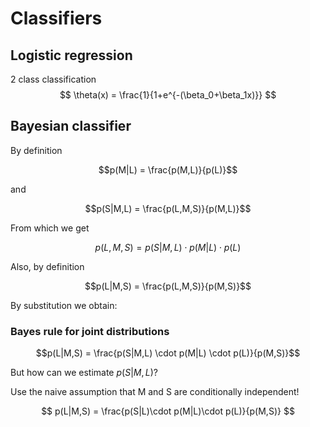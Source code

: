 # Classifiers


## Logistic regression

2 class classification
$$
\theta(x) = \frac{1}{1+e^{-(\beta_0+\beta_1x)}} 
$$

## Bayesian classifier


By definition

$$p(M|L) = \frac{p(M,L)}{p(L)}$$

and

$$p(S|M,L) = \frac{p(L,M,S)}{p(M,L)}$$

From which we get

$$p(L,M,S) = p(S|M,L) \cdot p(M|L) \cdot p(L)$$

Also, by definition

$$p(L|M,S) = \frac{p(L,M,S)}{p(M,S)}$$

By substitution we obtain:

### Bayes rule for joint distributions

$$p(L|M,S) = \frac{p(S|M,L) \cdot p(M|L) \cdot p(L)}{p(M,S)}$$

But how can we estimate $p(S|M,L)$?

Use the naive assumption that M and S are conditionally independent!

$$
p(L|M,S) = \frac{p(S|L)\cdot p(M|L)\cdot p(L)}{p(M,S)}
$$
